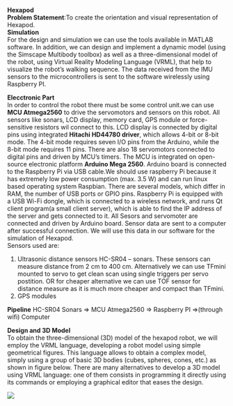 __Hexapod__ \
__Problem Statement__:To create the orientation and visual representation of Hexapod. \
__Simulation__ \
For the design and simulation we can use the tools available in MATLAB software. In addition, we can design and implement a dynamic model (using the Simscape Multibody toolbox) as well as a three-dimensional model of the robot, using Virtual Reality Modeling Language (VRML), that help to visualize the robot’s walking sequence. The data received from the IMU sensors to the microcontrollers is sent to the software wirelessly using Raspberry PI.

__Elecctronic Part__ \
In order to control the robot there must be some control unit.we can use __MCU Atmega2560__ to drive the servomotors and sensors on this robot. All sensors like sonars, LCD display, memory card, GPS module or force-sensitive resistors wil connect to this. LCD display is connected by digital pins using integrated __Hitachi HD44780 driver__, which allows 4-bit or 8-bit mode. The 4-bit mode requires seven I/O pins from the Arduino, while the 8-bit mode requires 11 pins. There are also 18 servomotors connected to digital pins and driven by MCU’s timers. The MCU is integrated on open-source electronic platform __Arduino Mega 2560__. Arduino board is connected to the Raspberry Pi via USB cable.We should use raspberry Pi because it has extremely low power consumption (max. 3.5 W) and can run linux based operating system Raspbian. There are several models, which differ in RAM, the number of USB ports or GPIO pins. Raspberry Pi is equipped with a USB Wi-Fi dongle, which is connected to a wireless network, and runs Qt client program(a small client server), which is able to find the IP address of the server and gets connected to it. All Sesors and servomoter are connected and driven by Arduino board. Sensor data are sent to a computer after successful connection. We will use this data in our software for the simulation of Hexapod.\
Sensors used are:
1) Ultrasonic distance sensors HC-SR04 – sonars. These sensors can measure distance from 2 cm to 400 cm. Alternatively we can use TFmini mounted to servo to get clean scan using single triggers per servo postition. OR for cheaper alternative we can use TOF sensor for distance measure as it is much more cheaper and compact than TFmini.
2) GPS modules 

__Pipeline__
HC-SR04 Sonars => MCU Atmega2560 => Raspberry PI =>(through wifi) Computer 

__Design and 3D Model__ \
To obtain the three-dimensional (3D) model of the hexapod robot, we will employ the VRML language, developing a robot model using simple geometrical figures. This language allows to obtain a complex model, simply using a group of basic 3D bodies (cubes, spheres, cones, etc.) as shown in figure below. There are many alternatives to develop a 3D model using VRML language: one of them consists in programming it directly using its commands or employing a graphical editor that eases the design. 

![](https://www.intechopen.com/media/chapter/50860/media/fig5.png)
